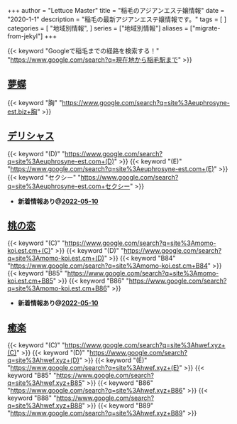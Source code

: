 +++
author = "Lettuce Master"
title = "稲毛のアジアンエステ嬢情報"
date = "2020-1-1"
description = "稲毛の最新アジアンエステ嬢情報です。"
tags = [
]
categories = [
    "地域別情報",
]
series = ["地域別情報"]
aliases = ["migrate-from-jekyl"]
+++

{{< keyword "Googleで稲毛までの経路を検索する！" "https://www.google.com/search?q=現在地から稲毛駅まで" >}}

## [夢蝶](http://euphrosyne-est.biz/)
{{< keyword "胸" "https://www.google.com/search?q=site%3Aeuphrosyne-est.biz+胸" >}} 

## [デリシャス](http://euphrosyne-est.com/)
{{< keyword "(D)" "https://www.google.com/search?q=site%3Aeuphrosyne-est.com+(D)" >}} {{< keyword "(E)" "https://www.google.com/search?q=site%3Aeuphrosyne-est.com+(E)" >}} {{< keyword "セクシー" "https://www.google.com/search?q=site%3Aeuphrosyne-est.com+セクシー" >}} 

- **新着情報あり@[2022-05-10](/post/2022-05-10)**
## [桃の恋](https://momo-koi.est.cm/)
{{< keyword "(C)" "https://www.google.com/search?q=site%3Amomo-koi.est.cm+(C)" >}} {{< keyword "(D)" "https://www.google.com/search?q=site%3Amomo-koi.est.cm+(D)" >}} {{< keyword "B84" "https://www.google.com/search?q=site%3Amomo-koi.est.cm+B84" >}} {{< keyword "B85" "https://www.google.com/search?q=site%3Amomo-koi.est.cm+B85" >}} {{< keyword "B86" "https://www.google.com/search?q=site%3Amomo-koi.est.cm+B86" >}} 

- **新着情報あり@[2022-05-10](/post/2022-05-10)**
## [癒楽](http://hwef.xyz/)
{{< keyword "(C)" "https://www.google.com/search?q=site%3Ahwef.xyz+(C)" >}} {{< keyword "(D)" "https://www.google.com/search?q=site%3Ahwef.xyz+(D)" >}} {{< keyword "(E)" "https://www.google.com/search?q=site%3Ahwef.xyz+(E)" >}} {{< keyword "B85" "https://www.google.com/search?q=site%3Ahwef.xyz+B85" >}} {{< keyword "B86" "https://www.google.com/search?q=site%3Ahwef.xyz+B86" >}} {{< keyword "B88" "https://www.google.com/search?q=site%3Ahwef.xyz+B88" >}} {{< keyword "B89" "https://www.google.com/search?q=site%3Ahwef.xyz+B89" >}} 

